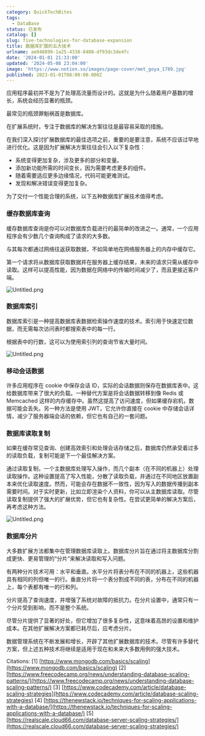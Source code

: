 ```yaml
---
category: QuickTechBites
tags:
  - DataBase
status: 已发布
catalog: []
slug: five-technologies-for-database-expansion
title: 数据库扩展的五大技术
urlname: ae048899-1a25-4338-8408-df93dc3de4fc
date: '2024-01-01 21:33:00'
updated: '2024-05-08 23:04:00'
image: 'https://www.notion.so/images/page-cover/met_goya_1789.jpg'
published: 2023-01-01T08:00:00.000Z
---
```


应用程序最初并不是为了处理高流量而设计的。这就是为什么随着用户基数的增长，系统会经历显著的瓶颈。


最常见的瓶颈罪魁祸首是数据库。


在扩展系统时，专注于数据库的解决方案往往是最容易采取的措施。


在我们深入探讨扩展数据库的最佳选项之前，重要的是要注意，系统不应该过早地进行优化。这是因为扩展解决方案往往会引入以下复杂性：

- 系统变得更加复杂，涉及更多的部分和变量。
- 添加新功能所需的时间变长，因为需要考虑更多的组件。
- 随着需要适应更多边缘情况，代码可能更难测试。
- 发现和解决错误变得更加复杂。

为了交付一个性能合理的系统，以下五种数据库扩展技术值得考虑。


### **缓存数据库查询**


缓存数据库查询是你可以对数据库负载进行的最简单的改进之一。通常，一个应用程序会有少数几个查询构成了请求的大多数。


与其每次都通过网络往返获取数据，不如简单地在网络服务器上的内存中缓存它。


第一个请求将从数据库获取数据并在服务器上缓存结果，未来的请求只需从缓存中读取。这样可以提高性能，因为数据在网络中的传输时间减少了，而且更接近客户端。


![Untitled.png](https://prod-files-secure.s3.us-west-2.amazonaws.com/5d24fe63-e567-4804-86f9-9fdc62e13082/90ccd300-8cb4-4392-a93f-76f7d0b7f352/Untitled.png?X-Amz-Algorithm=AWS4-HMAC-SHA256&X-Amz-Content-Sha256=UNSIGNED-PAYLOAD&X-Amz-Credential=ASIAZI2LB466SPEU7E5P%2F20250404%2Fus-west-2%2Fs3%2Faws4_request&X-Amz-Date=20250404T213429Z&X-Amz-Expires=3600&X-Amz-Security-Token=IQoJb3JpZ2luX2VjEKX%2F%2F%2F%2F%2F%2F%2F%2F%2F%2FwEaCXVzLXdlc3QtMiJHMEUCIQDFCae4g3OBm7HLTIvZOuzBIMz2PQjRvBRR65eZrnaG%2FwIgbFqUGfJKw4tDniWxiCnH2jrmZ7QjPrW9aPKrhJeLZBgq%2FwMIHhAAGgw2Mzc0MjMxODM4MDUiDLkpAjojJrqlcWHLyCrcA0BnquSsueqlVFSyZ7thoAGCWDmcbsaCwiBDwsAyrHZhg5FtSgsQftIz%2Fxor4DMfKo7HTzHYosHkrH17as3seqv9B%2BHQ6zWjregPtdiVMeJc%2Bqu31xU9cu2uBsctRZePrF6pKxicGJJ7kW6c1ghd5AZNyHkkz%2Bi9jiesH5y5jasYwSkwEr7qMl2vuA1fozzwNezZcThSAbeqTtyx4YVr5xXyJGPfBDoWTl0DWXd0YVNKUNSDWL1lg46eYSNbstcXyUh1J%2BEc7wO9m%2F9Xnhvmz4K6MLMeQhz4gWHT%2FdKMsuDh51v8FH99132HrCfopp2as4ZoG57LCjsN80foTniTLINDFSDzkYHWN03zMpMg7urXwMjKq7W8gf7LT7jUgEPl2gWhrHAsrMNRrusOhGmolPrEQyHH%2BkWTnmMwkMCbRBGxysT7jf8zUr%2Blhg0IOlccWtBxykXpm%2BiwbCBsu7Re8%2Ftrjlunhwf68tPKZPMw46Uo6Gh68AwDLRN4fWaVSOfDsq28h%2BtUUghWVEOUdvwP6BWzScwPOb1b3u0xemAU9pEKcnQ2RR1vcq9RTbRVlxlWL0rmwKWHPHhZeIzJbW6hwfbJKFg3ZKdJpvBNzehvOVDcmRa7FPbY8gfRrtbFMKaHwb8GOqUBxoDhOkyoeZjvub5hVdKfCzV3AKJxFJ5RgUuDCHowqefBeNXTUmL9uPOeYx1HdVMtyWHpJYSYLc%2F9GKh9kL3ijpg5oW3V32ZwOqaOfs%2BqasBLEH6OicMhsu1%2B%2BYyY%2BuC2tnW6LKs6DCH0mmbZa4KfBpdmweUZlLggTvIT6ciX7i29pj4DJW%2Bp6%2Fq7vmnTayC8lSy9ojnIpGlKxj5dwd34%2FXGTRj%2Bi&X-Amz-Signature=3f731eb64f65a96b087b2fddf4b3cbf92ebf190aec7c30f4237511f7636b432d&X-Amz-SignedHeaders=host&x-id=GetObject)


### **数据库索引**


数据库索引是一种提高数据库表数据检索操作速度的技术。索引用于快速定位数据，而无需每次访问表时都搜索表中的每一行。


根据表中的行数，这可以为使用索引列的查询节省大量时间。


![Untitled.png](https://prod-files-secure.s3.us-west-2.amazonaws.com/5d24fe63-e567-4804-86f9-9fdc62e13082/d4109739-24f9-4adf-abd6-8eec0d12f3c8/Untitled.png?X-Amz-Algorithm=AWS4-HMAC-SHA256&X-Amz-Content-Sha256=UNSIGNED-PAYLOAD&X-Amz-Credential=ASIAZI2LB466SPEU7E5P%2F20250404%2Fus-west-2%2Fs3%2Faws4_request&X-Amz-Date=20250404T213429Z&X-Amz-Expires=3600&X-Amz-Security-Token=IQoJb3JpZ2luX2VjEKX%2F%2F%2F%2F%2F%2F%2F%2F%2F%2FwEaCXVzLXdlc3QtMiJHMEUCIQDFCae4g3OBm7HLTIvZOuzBIMz2PQjRvBRR65eZrnaG%2FwIgbFqUGfJKw4tDniWxiCnH2jrmZ7QjPrW9aPKrhJeLZBgq%2FwMIHhAAGgw2Mzc0MjMxODM4MDUiDLkpAjojJrqlcWHLyCrcA0BnquSsueqlVFSyZ7thoAGCWDmcbsaCwiBDwsAyrHZhg5FtSgsQftIz%2Fxor4DMfKo7HTzHYosHkrH17as3seqv9B%2BHQ6zWjregPtdiVMeJc%2Bqu31xU9cu2uBsctRZePrF6pKxicGJJ7kW6c1ghd5AZNyHkkz%2Bi9jiesH5y5jasYwSkwEr7qMl2vuA1fozzwNezZcThSAbeqTtyx4YVr5xXyJGPfBDoWTl0DWXd0YVNKUNSDWL1lg46eYSNbstcXyUh1J%2BEc7wO9m%2F9Xnhvmz4K6MLMeQhz4gWHT%2FdKMsuDh51v8FH99132HrCfopp2as4ZoG57LCjsN80foTniTLINDFSDzkYHWN03zMpMg7urXwMjKq7W8gf7LT7jUgEPl2gWhrHAsrMNRrusOhGmolPrEQyHH%2BkWTnmMwkMCbRBGxysT7jf8zUr%2Blhg0IOlccWtBxykXpm%2BiwbCBsu7Re8%2Ftrjlunhwf68tPKZPMw46Uo6Gh68AwDLRN4fWaVSOfDsq28h%2BtUUghWVEOUdvwP6BWzScwPOb1b3u0xemAU9pEKcnQ2RR1vcq9RTbRVlxlWL0rmwKWHPHhZeIzJbW6hwfbJKFg3ZKdJpvBNzehvOVDcmRa7FPbY8gfRrtbFMKaHwb8GOqUBxoDhOkyoeZjvub5hVdKfCzV3AKJxFJ5RgUuDCHowqefBeNXTUmL9uPOeYx1HdVMtyWHpJYSYLc%2F9GKh9kL3ijpg5oW3V32ZwOqaOfs%2BqasBLEH6OicMhsu1%2B%2BYyY%2BuC2tnW6LKs6DCH0mmbZa4KfBpdmweUZlLggTvIT6ciX7i29pj4DJW%2Bp6%2Fq7vmnTayC8lSy9ojnIpGlKxj5dwd34%2FXGTRj%2Bi&X-Amz-Signature=fe990f3c968172faa87ba35fa5b114ff4f0874206e4179bd64e297e9e3ca5654&X-Amz-SignedHeaders=host&x-id=GetObject)


### **移动会话数据**


许多应用程序在 cookie 中保存会话 ID，实际的会话数据则保存在数据库表中。这给数据库带来了很大的负载。一种替代方案是将会话数据转移到像 Redis 或 Memcached 这样的内存缓存中。虽然这提高了访问速度，但如果缓存宕机，数据可能会丢失。另一种方法是使用 JWT，它允许你直接在 cookie 中存储会话详情，减少了服务器端会话的依赖，但它也有自己的一套问题。


### **数据库读取复制**


如果在缓存常见查询、创建高效索引和处理会话存储之后，数据库仍然承受着过多的读取负载，复制可能是下一个最佳解决方案。


通过读取复制，一个主数据库处理写入操作，而几个副本（在不同的机器上）处理读取操作。这种设置提高了写入性能，分散了读取负载，并通过在不同地区放置副本来优化读取速度。然而，可能会存在数据不一致性，因为写入的数据传播到副本需要时间。对于实时更新，比如立即渲染个人资料，你可以从主数据库读取。尽管读取复制提供了强大的扩展优势，但它也有复杂性。在尝试更简单的解决方案后，再考虑这种方法。


![Untitled.png](https://prod-files-secure.s3.us-west-2.amazonaws.com/5d24fe63-e567-4804-86f9-9fdc62e13082/24928cbe-8502-42c3-8c51-57b72171cc67/Untitled.png?X-Amz-Algorithm=AWS4-HMAC-SHA256&X-Amz-Content-Sha256=UNSIGNED-PAYLOAD&X-Amz-Credential=ASIAZI2LB466SPEU7E5P%2F20250404%2Fus-west-2%2Fs3%2Faws4_request&X-Amz-Date=20250404T213429Z&X-Amz-Expires=3600&X-Amz-Security-Token=IQoJb3JpZ2luX2VjEKX%2F%2F%2F%2F%2F%2F%2F%2F%2F%2FwEaCXVzLXdlc3QtMiJHMEUCIQDFCae4g3OBm7HLTIvZOuzBIMz2PQjRvBRR65eZrnaG%2FwIgbFqUGfJKw4tDniWxiCnH2jrmZ7QjPrW9aPKrhJeLZBgq%2FwMIHhAAGgw2Mzc0MjMxODM4MDUiDLkpAjojJrqlcWHLyCrcA0BnquSsueqlVFSyZ7thoAGCWDmcbsaCwiBDwsAyrHZhg5FtSgsQftIz%2Fxor4DMfKo7HTzHYosHkrH17as3seqv9B%2BHQ6zWjregPtdiVMeJc%2Bqu31xU9cu2uBsctRZePrF6pKxicGJJ7kW6c1ghd5AZNyHkkz%2Bi9jiesH5y5jasYwSkwEr7qMl2vuA1fozzwNezZcThSAbeqTtyx4YVr5xXyJGPfBDoWTl0DWXd0YVNKUNSDWL1lg46eYSNbstcXyUh1J%2BEc7wO9m%2F9Xnhvmz4K6MLMeQhz4gWHT%2FdKMsuDh51v8FH99132HrCfopp2as4ZoG57LCjsN80foTniTLINDFSDzkYHWN03zMpMg7urXwMjKq7W8gf7LT7jUgEPl2gWhrHAsrMNRrusOhGmolPrEQyHH%2BkWTnmMwkMCbRBGxysT7jf8zUr%2Blhg0IOlccWtBxykXpm%2BiwbCBsu7Re8%2Ftrjlunhwf68tPKZPMw46Uo6Gh68AwDLRN4fWaVSOfDsq28h%2BtUUghWVEOUdvwP6BWzScwPOb1b3u0xemAU9pEKcnQ2RR1vcq9RTbRVlxlWL0rmwKWHPHhZeIzJbW6hwfbJKFg3ZKdJpvBNzehvOVDcmRa7FPbY8gfRrtbFMKaHwb8GOqUBxoDhOkyoeZjvub5hVdKfCzV3AKJxFJ5RgUuDCHowqefBeNXTUmL9uPOeYx1HdVMtyWHpJYSYLc%2F9GKh9kL3ijpg5oW3V32ZwOqaOfs%2BqasBLEH6OicMhsu1%2B%2BYyY%2BuC2tnW6LKs6DCH0mmbZa4KfBpdmweUZlLggTvIT6ciX7i29pj4DJW%2Bp6%2Fq7vmnTayC8lSy9ojnIpGlKxj5dwd34%2FXGTRj%2Bi&X-Amz-Signature=18acfe4e25aa57499ea625f3e633ae3e8606695719b5f4d07bd61d2433ff3c57&X-Amz-SignedHeaders=host&x-id=GetObject)


### **数据库分片**


大多数扩展方法都集中在管理数据库读取上。数据库分片旨在通过将主数据库分割成更快、更易管理的“分片”来解决读取和写入问题。


有两种分片技术可用：水平和垂直。水平分片将表分布在不同的机器上，这些机器具有相同的列但唯一的行。垂直分片将一个表分割成不同的表，分布在不同的机器上，每个表都有唯一的行和列。


分片提高了查询速度，并增强了系统对故障的抵抗力。在分片设置中，通常只有一个分片受到影响，而不是整个系统。


尽管分片提供了显著的好处，但它增加了很多复杂性，这意味着高昂的设置和维护成本。在其他扩展解决方案都已耗尽后，应考虑分片。


数据管理系统在不断发展和增长，开辟了其他扩展数据库的技术。尽管有许多替代方案，但上述五种技术将继续是适用于现在和未来大多数用例的强大技术。


Citations:
[1] [https://www.mongodb.com/basics/scaling](https://www.mongodb.com/basics/scaling)
[2] [https://www.freecodecamp.org/news/understanding-database-scaling-patterns/](https://www.freecodecamp.org/news/understanding-database-scaling-patterns/)
[3] [https://www.codecademy.com/article/database-scaling-strategies](https://www.codecademy.com/article/database-scaling-strategies)
[4] [https://thenewstack.io/techniques-for-scaling-applications-with-a-database/](https://thenewstack.io/techniques-for-scaling-applications-with-a-database/)
[5] [https://realscale.cloud66.com/database-server-scaling-strategies/](https://realscale.cloud66.com/database-server-scaling-strategies/)

